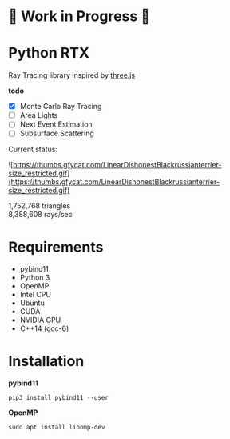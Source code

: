 # :construction: Work in Progress :construction:
# Python RTX

Ray Tracing library inspired by [three.js](https://github.com/mrdoob/three.js/)

**todo**

- [x] Monte Carlo Ray Tracing
- [ ] Area Lights
- [ ] Next Event Estimation
- [ ] Subsurface Scattering

 Current status:

 ![https://thumbs.gfycat.com/LinearDishonestBlackrussianterrier-size_restricted.gif](https://thumbs.gfycat.com/LinearDishonestBlackrussianterrier-size_restricted.gif)

 1,752,768 triangles  
 8,388,608 rays/sec

# Requirements

- pybind11
- Python 3
- OpenMP
- Intel CPU
- Ubuntu
- CUDA
- NVIDIA GPU
- C++14 (gcc-6)

# Installation

**pybind11**

```
pip3 install pybind11 --user
```

**OpenMP**

```
sudo apt install libomp-dev
```